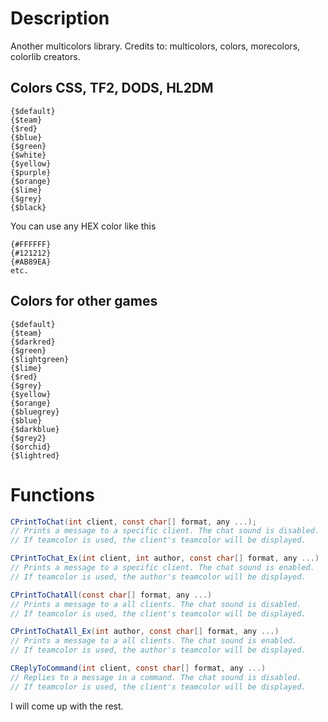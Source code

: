 # Description
Another multicolors library.
Credits to: multicolors, colors, morecolors, colorlib creators.

## Colors CSS, TF2, DODS, HL2DM
```
{$default}
{$team}
{$red}
{$blue}
{$green}
{$white}
{$yellow}
{$purple}
{$orange}
{$lime}
{$grey}
{$black}
```

You can use any HEX color like this
```
{#FFFFFF}
{#121212}
{#AB89EA}
etc.
```

## Colors for other games
```
{$default}
{$team}
{$darkred}
{$green}
{$lightgreen}
{$lime}
{$red}
{$grey}
{$yellow}
{$orange}
{$bluegrey}
{$blue}
{$darkblue}
{$grey2}
{$orchid}
{$lightred}
```

# Functions
```csharp
CPrintToChat(int client, const char[] format, any ...);
// Prints a message to a specific client. The chat sound is disabled.
// If teamcolor is used, the client's teamcolor will be displayed.

CPrintToChat_Ex(int client, int author, const char[] format, any ...)
// Prints a message to a specific client. The chat sound is enabled.
// If teamcolor is used, the author's teamcolor will be displayed.

CPrintToChatAll(const char[] format, any ...)
// Prints a message to a all clients. The chat sound is disabled.
// If teamcolor is used, the client's teamcolor will be displayed.

CPrintToChatAll_Ex(int author, const char[] format, any ...)
// Prints a message to a all clients. The chat sound is enabled.
// If teamcolor is used, the author's teamcolor will be displayed.

CReplyToCommand(int client, const char[] format, any ...)
// Replies to a message in a command. The chat sound is disabled.
// If teamcolor is used, the client's teamcolor will be displayed.
```

I will come up with the rest.
